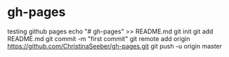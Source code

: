 # gh-pages
testing github pages
echo "# gh-pages" >> README.md
git init
git add README.md
git commit -m "first commit"
git remote add origin https://github.com/ChristinaSeeber/gh-pages.git
git push -u origin master
